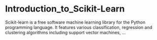 # Introduction_to_Scikit-Learn
Scikit-learn is a free software machine learning library for the Python programming language. It features various classification, regression and clustering algorithms including support vector machines, ...
